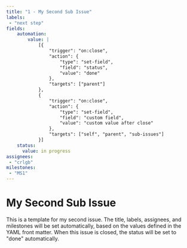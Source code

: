 ```yaml
---
title: "1 - My Second Sub Issue"
labels:
 - "next step"
fields:
    automation:
        value: |
            [{
                "trigger": "on:close",
                "action": {
                    "type": "set-field",
                    "field": "status",
                    "value": "done"
                },
                "targets": ["parent"]
            },
            {
                "trigger": "on:close",
                "action": {
                    "type": "set-field",
                    "field": "custom field",
                    "value": "custom value after close"
                },
                "targets": ["self", "parent", "sub-issues"]
            }]
    status:
      value: in progress
assignees:
 - "crlgb"
milestones:
 - "MS1"
---
```

# My Second Sub Issue

This is a template for my second issue.
The title, labels, assignees, and milestones will be set automatically, based on the values defined in the YAML front matter.
When this issue is closed, the status will be set to "done" automatically.

